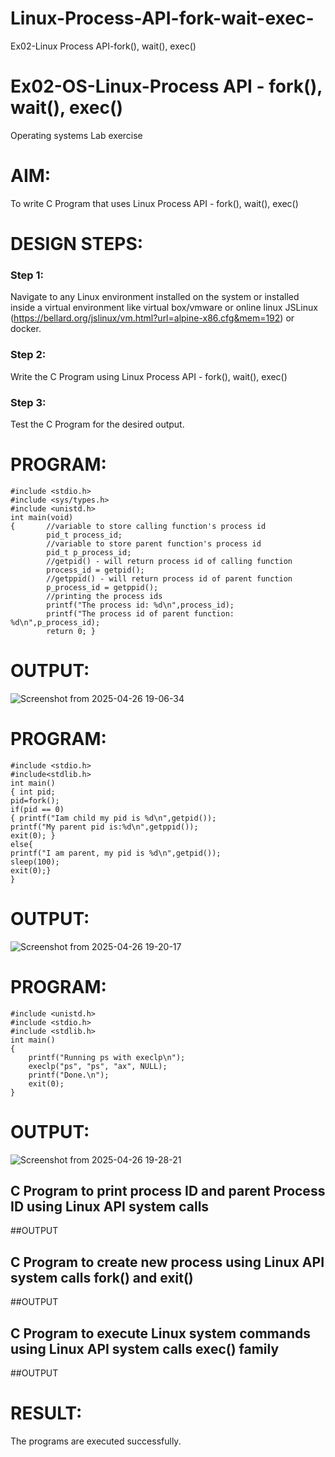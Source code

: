 # Linux-Process-API-fork-wait-exec-
Ex02-Linux Process API-fork(), wait(), exec()
# Ex02-OS-Linux-Process API - fork(), wait(), exec()
Operating systems Lab exercise


# AIM:
To write C Program that uses Linux Process API - fork(), wait(), exec()

# DESIGN STEPS:

### Step 1:

Navigate to any Linux environment installed on the system or installed inside a virtual environment like virtual box/vmware or online linux JSLinux (https://bellard.org/jslinux/vm.html?url=alpine-x86.cfg&mem=192) or docker.

### Step 2:

Write the C Program using Linux Process API - fork(), wait(), exec()

### Step 3:

Test the C Program for the desired output. 

# PROGRAM:
```
#include <stdio.h>
#include <sys/types.h>
#include <unistd.h>
int main(void)
{       //variable to store calling function's process id
        pid_t process_id;
        //variable to store parent function's process id
        pid_t p_process_id;
        //getpid() - will return process id of calling function
        process_id = getpid();
        //getppid() - will return process id of parent function
        p_process_id = getppid();
        //printing the process ids
        printf("The process id: %d\n",process_id);
        printf("The process id of parent function: %d\n",p_process_id);
        return 0; }
```

# OUTPUT:

![Screenshot from 2025-04-26 19-06-34](https://github.com/user-attachments/assets/8e0d2dcf-c2d7-4364-9436-dd521d222b32)

# PROGRAM:
```
#include <stdio.h>
#include<stdlib.h>
int main()
{ int pid; 
pid=fork(); 
if(pid == 0) 
{ printf("Iam child my pid is %d\n",getpid()); 
printf("My parent pid is:%d\n",getppid()); 
exit(0); } 
else{ 
printf("I am parent, my pid is %d\n",getpid()); 
sleep(100); 
exit(0);} 
}
```

# OUTPUT:

![Screenshot from 2025-04-26 19-20-17](https://github.com/user-attachments/assets/2bdf69bf-a63e-47d6-9b82-f1c5077bd193)

# PROGRAM:
```
#include <unistd.h>
#include <stdio.h>
#include <stdlib.h>
int main()
{
	printf("Running ps with execlp\n");
	execlp("ps", "ps", "ax", NULL);
	printf("Done.\n");
	exit(0);
}

```

# OUTPUT:

![Screenshot from 2025-04-26 19-28-21](https://github.com/user-attachments/assets/150b81fc-e098-4cc8-91ed-105ab7aebddb)



## C Program to print process ID and parent Process ID using Linux API system calls
















##OUTPUT














## C Program to create new process using Linux API system calls fork() and exit()













##OUTPUT








## C Program to execute Linux system commands using Linux API system calls exec() family


























##OUTPUT


















# RESULT:
The programs are executed successfully.
